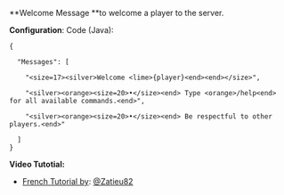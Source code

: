 **Welcome Message **to welcome a player to the server.

**Configuration**:
Code (Java):
````
{

  "Messages": [

    "<size=17><silver>Welcome <lime>{player}<end><end></size>",

    "<silver><orange><size=20>•</size><end> Type <orange>/help<end> for all available commands.<end>",

    "<silver><orange><size=20>•</size><end> Be respectful to other players.<end>"

  ]
}
````


**Video Tutotial:**

- [French Tutorial by](https://www.youtube.com/watch?v=PZvTfeLbFsQ): [@Zatieu82](http://oxidemod.org/members/100312/)